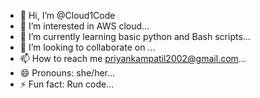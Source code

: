 - 👋 Hi, I’m @Cloud1Code
- 👀 I’m interested in AWS cloud...
- 🌱 I’m currently learning basic python and Bash scripts...
- 💞️ I’m looking to collaborate on ...
- 📫 How to reach me priyankampatil2002@gmail.com...
- 😄 Pronouns: she/her...
- ⚡ Fun fact: Run code...

<!---
Cloud1Code/Cloud1Code is a ✨ special ✨ repository because its `README.md` (this file) appears on your GitHub profile.
You can click the Preview link to take a look at your changes.
--->
